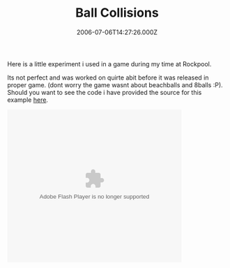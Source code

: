 ﻿---
coverImage: /images/fallback-post-header.png
date: "2006-07-06T14:27:26.000Z"
tags: []
title: Ball Collisions
oldUrl: /actionscript/ball-collisions
---

Here is a little experiment i used in a game during my time at Rockpool.

<!-- more -->

Its not perfect and was worked on quirte abit before it was released in proper game. (dont worry the game wasnt about beachballs and 8balls :P). Should you want to see the code i have provided the source for this example [here](https://www.mikecann.blog/wp-content/uploads/File/BallCollision.zip).

<embed width="400" height="350" menu="true" loop="true" play="true" src="/wp-content/uploads/Flash/BallCollision.swf" pluginspage="https://www.macromedia.com/go/getflashplayer" type="application/x-shockwave-flash"></embed>
